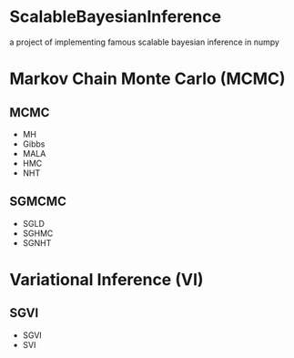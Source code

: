 # ScalableBayesianInference
a project of implementing famous scalable bayesian inference in numpy

# Markov Chain Monte Carlo (MCMC)
## MCMC
- MH
- Gibbs
- MALA
- HMC
- NHT
## SGMCMC
- SGLD
- SGHMC
- SGNHT
# Variational Inference (VI)
## SGVI
- SGVI
- SVI


